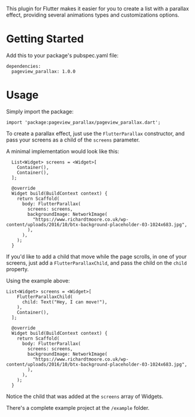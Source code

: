 This plugin for Flutter makes it easier for you to create a list with a parallax effect, providing several animations types and customizations options.

# Getting Started

Add this to your package's pubspec.yaml file:

```
dependencies:
  pageview_parallax: 1.0.0
```

# Usage

Simply import the package:

```
import 'package:pageview_parallax/pageview_parallax.dart';
```

To create a parallax effect, just use the `FlutterParallax` constructor, and pass your screens as a child of the `screens` parameter.

A minimal implementation would look like this:

```
  List<Widget> screens = <Widget>[
    Container(),
    Container(),
  ];

  @override
  Widget build(BuildContext context) {
    return Scaffold(
      body: FlutterParallax(
        screens: screens,
        backgroundImage: NetworkImage(
          "https://www.richardtmoore.co.uk/wp-content/uploads/2016/10/btx-background-placeholder-03-1024x683.jpg",
        ),
      ),
    );
  }
```

If you'd like to add a child that move while the page scrolls, in one of your screens, just add a `FlutterParallaxChild`, and pass the child on the `child` property.

Using the example above:


```
List<Widget> screens = <Widget>[
    FlutterParallaxChild(
      child: Text("Hey, I can move!"),
    ),
    Container(),
  ];

  @override
  Widget build(BuildContext context) {
    return Scaffold(
      body: FlutterParallax(
        screens: screens,
        backgroundImage: NetworkImage(
          "https://www.richardtmoore.co.uk/wp-content/uploads/2016/10/btx-background-placeholder-03-1024x683.jpg",
        ),
      ),
    );
  }
```

Notice the child that was added at the `screens` array of Widgets.

There's a complete example project at the `/example` folder.